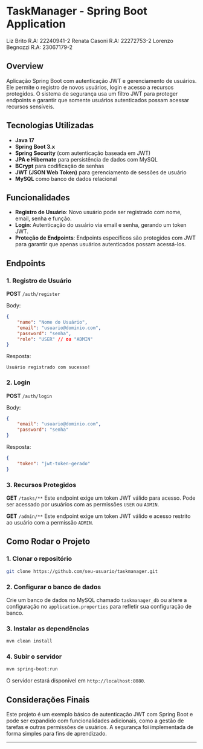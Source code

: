 # TaskManager - Spring Boot Application

Liz Brito                                 R.A: 22240941-2
Renata Casoni                             R.A: 22272753-2
Lorenzo Begnozzi                          R.A: 23067179-2
## Overview

Aplicação Spring Boot com autenticação JWT e gerenciamento de usuários. Ele permite o registro de novos usuários, login e acesso a recursos protegidos. O sistema de segurança usa um filtro JWT para proteger endpoints e garantir que somente usuários autenticados possam acessar recursos sensíveis.

## Tecnologias Utilizadas

* **Java 17**
* **Spring Boot 3.x**
* **Spring Security** (com autenticação baseada em JWT)
* **JPA e Hibernate** para persistência de dados com MySQL
* **BCrypt** para codificação de senhas
* **JWT (JSON Web Token)** para gerenciamento de sessões de usuário
* **MySQL** como banco de dados relacional

## Funcionalidades

* **Registro de Usuário**: Novo usuário pode ser registrado com nome, email, senha e função.
* **Login**: Autenticação do usuário via email e senha, gerando um token JWT.
* **Proteção de Endpoints**: Endpoints específicos são protegidos com JWT para garantir que apenas usuários autenticados possam acessá-los.

## Endpoints

### 1. Registro de Usuário

**POST** `/auth/register`

Body:

```json
{
    "name": "Nome do Usuário",
    "email": "usuario@dominio.com",
    "password": "senha",
    "role": "USER" // ou "ADMIN"
}
```

Resposta:

```text
Usuário registrado com sucesso!
```

### 2. Login

**POST** `/auth/login`

Body:

```json
{
    "email": "usuario@dominio.com",
    "password": "senha"
}
```

Resposta:

```json
{
    "token": "jwt-token-gerado"
}
```

### 3. Recursos Protegidos

**GET** `/tasks/**`
Este endpoint exige um token JWT válido para acesso. Pode ser acessado por usuários com as permissões `USER` ou `ADMIN`.

**GET** `/admin/**`
Este endpoint exige um token JWT válido e acesso restrito ao usuário com a permissão `ADMIN`.

## Como Rodar o Projeto

### 1. Clonar o repositório

```bash
git clone https://github.com/seu-usuario/taskmanager.git
```

### 2. Configurar o banco de dados

Crie um banco de dados no MySQL chamado `taskmanager_db` ou altere a configuração no `application.properties` para refletir sua configuração de banco.

### 3. Instalar as dependências

```bash
mvn clean install
```

### 4. Subir o servidor

```bash
mvn spring-boot:run
```

O servidor estará disponível em `http://localhost:8080`.

## Considerações Finais

Este projeto é um exemplo básico de autenticação JWT com Spring Boot e pode ser expandido com funcionalidades adicionais, como a gestão de tarefas e outras permissões de usuários. A segurança foi implementada de forma simples para fins de aprendizado.

---
